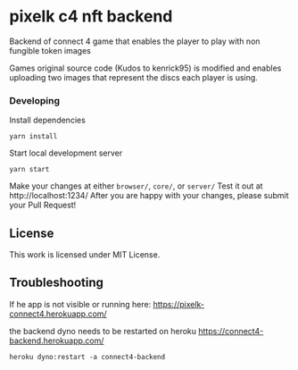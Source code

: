pixelk c4 nft backend
==

Backend of connect 4 game that enables the player to play with non fungible token images


Games original source code (Kudos to kenrick95) is modified and enables uploading two images that represent the discs each player is using.

### Developing

 Install dependencies
  ```
  yarn install
  ```
 Start local development server
  ```
  yarn start
  ```
Make your changes at either `browser/`, `core/`, or `server/`
Test it out at http://localhost:1234/
After you are happy with your changes, please submit your Pull Request!

## License
This work is licensed under MIT License.

## Troubleshooting
If he app is not visible or running here:
https://pixelk-connect4.herokuapp.com/

the backend dyno needs to be restarted on heroku
https://connect4-backend.herokuapp.com/

```
heroku dyno:restart -a connect4-backend
```
